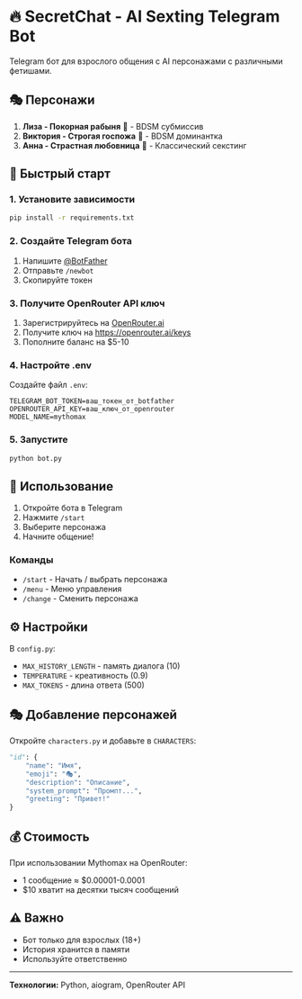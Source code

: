 # 🔥 SecretChat - AI Sexting Telegram Bot

Telegram бот для взрослого общения с AI персонажами с различными фетишами.

## 🎭 Персонажи

1. **Лиза - Покорная рабыня** 🎀 - BDSM субмиссив
2. **Виктория - Строгая госпожа** 👠 - BDSM доминантка
3. **Анна - Страстная любовница** 💋 - Классический секстинг

## 🚀 Быстрый старт

### 1. Установите зависимости

```bash
pip install -r requirements.txt
```

### 2. Создайте Telegram бота

1. Напишите [@BotFather](https://t.me/BotFather)
2. Отправьте `/newbot`
3. Скопируйте токен

### 3. Получите OpenRouter API ключ

1. Зарегистрируйтесь на [OpenRouter.ai](https://openrouter.ai)
2. Получите ключ на https://openrouter.ai/keys
3. Пополните баланс на $5-10

### 4. Настройте .env

Создайте файл `.env`:

```env
TELEGRAM_BOT_TOKEN=ваш_токен_от_botfather
OPENROUTER_API_KEY=ваш_ключ_от_openrouter
MODEL_NAME=mythomax
```

### 5. Запустите

```bash
python bot.py
```

## 📱 Использование

1. Откройте бота в Telegram
2. Нажмите `/start`
3. Выберите персонажа
4. Начните общение!

### Команды

- `/start` - Начать / выбрать персонажа
- `/menu` - Меню управления
- `/change` - Сменить персонажа

## ⚙️ Настройки

В `config.py`:
- `MAX_HISTORY_LENGTH` - память диалога (10)
- `TEMPERATURE` - креативность (0.9)
- `MAX_TOKENS` - длина ответа (500)

## 🎭 Добавление персонажей

Откройте `characters.py` и добавьте в `CHARACTERS`:

```python
"id": {
    "name": "Имя",
    "emoji": "🎭",
    "description": "Описание",
    "system_prompt": "Промпт...",
    "greeting": "Привет!"
}
```

## 💰 Стоимость

При использовании Mythomax на OpenRouter:
- 1 сообщение ≈ $0.00001-0.0001
- $10 хватит на десятки тысяч сообщений

## ⚠️ Важно

- Бот только для взрослых (18+)
- История хранится в памяти
- Используйте ответственно

---

**Технологии:** Python, aiogram, OpenRouter API

